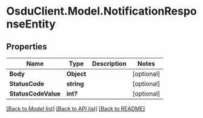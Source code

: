 # OsduClient.Model.NotificationResponseEntity
## Properties

Name | Type | Description | Notes
------------ | ------------- | ------------- | -------------
**Body** | **Object** |  | [optional] 
**StatusCode** | **string** |  | [optional] 
**StatusCodeValue** | **int?** |  | [optional] 

[[Back to Model list]](../README.md#documentation-for-models) [[Back to API list]](../README.md#documentation-for-api-endpoints) [[Back to README]](../README.md)


